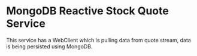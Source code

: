 # MongoDB Reactive Stock Quote Service

This service has a WebClient which is pulling data from quote stream, data is being persisted using MongoDB.
